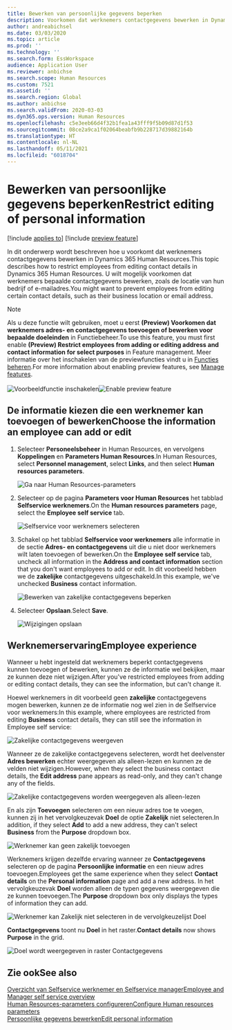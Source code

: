 ```yaml
---
title: Bewerken van persoonlijke gegevens beperken
description: Voorkomen dat werknemers contactgegevens bewerken in Dynamics 365 Human Resources.
author: andreabichsel
ms.date: 03/03/2020
ms.topic: article
ms.prod: ''
ms.technology: ''
ms.search.form: EssWorkspace
audience: Application User
ms.reviewer: anbichse
ms.search.scope: Human Resources
ms.custom: 7521
ms.assetid: ''
ms.search.region: Global
ms.author: anbichse
ms.search.validFrom: 2020-03-03
ms.dyn365.ops.version: Human Resources
ms.openlocfilehash: c5e3eeb66d4f32b1fea1a43fff9f5b09d87d1f53
ms.sourcegitcommit: 08ce2a9ca1f02064beabfb9b228717d39882164b
ms.translationtype: HT
ms.contentlocale: nl-NL
ms.lasthandoff: 05/11/2021
ms.locfileid: "6018704"
---
```

# <a name="restrict-editing-of-personal-information"></a><span data-ttu-id="95ba8-103">Bewerken van persoonlijke gegevens beperken</span><span class="sxs-lookup"><span data-stu-id="95ba8-103">Restrict editing of personal information</span></span>

[!include [applies to](../includes/applies-to-hr.md)]
[!include [preview feature](./includes/preview-feature.md)]

<span data-ttu-id="95ba8-104">In dit onderwerp wordt beschreven hoe u voorkomt dat werknemers contactgegevens bewerken in Dynamics 365 Human Resources.</span><span class="sxs-lookup"><span data-stu-id="95ba8-104">This topic describes how to restrict employees from editing contact details in Dynamics 365 Human Resources.</span></span> <span data-ttu-id="95ba8-105">U wilt mogelijk voorkomen dat werknemers bepaalde contactgegevens bewerken, zoals de locatie van hun bedrijf of e-mailadres.</span><span class="sxs-lookup"><span data-stu-id="95ba8-105">You might want to prevent employees from editing certain contact details, such as their business location or email address.</span></span>

> [!NOTE]
> <span data-ttu-id="95ba8-106">Als u deze functie wilt gebruiken, moet u eerst **(Preview) Voorkomen dat werknemers adres- en contactgegevens toevoegen of bewerken voor bepaalde doeleinden** in Functiebeheer.</span><span class="sxs-lookup"><span data-stu-id="95ba8-106">To use this feature, you must first enable **(Preview) Restrict employees from adding or editing address and contact information for select purposes** in Feature management.</span></span> <span data-ttu-id="95ba8-107">Meer informatie over het inschakelen van de previewfuncties vindt u in [Functies beheren](hr-admin-manage-features.md).</span><span class="sxs-lookup"><span data-stu-id="95ba8-107">For more information about enabling preview features, see [Manage features](hr-admin-manage-features.md).</span></span><br><br><span data-ttu-id="95ba8-108">![Voorbeeldfunctie inschakelen](./media/hr-employee-self-service-restrict-enable.png)</span><span class="sxs-lookup"><span data-stu-id="95ba8-108">![Enable preview feature](./media/hr-employee-self-service-restrict-enable.png)</span></span>

## <a name="choose-the-information-an-employee-can-add-or-edit"></a><span data-ttu-id="95ba8-109">De informatie kiezen die een werknemer kan toevoegen of bewerken</span><span class="sxs-lookup"><span data-stu-id="95ba8-109">Choose the information an employee can add or edit</span></span>

1. <span data-ttu-id="95ba8-110">Selecteer **Personeelsbeheer** in Human Resources, en vervolgens **Koppelingen** en **Parameters Human Resources**.</span><span class="sxs-lookup"><span data-stu-id="95ba8-110">In Human Resources, select **Personnel management**, select **Links**, and then select **Human resources parameters**.</span></span>

   ![Ga naar Human Resources-parameters](./media/hr-employee-self-service-human-resources-parameters.png)

2. <span data-ttu-id="95ba8-112">Selecteer op de pagina **Parameters voor Human Resources** het tabblad **Selfservice werknemers**.</span><span class="sxs-lookup"><span data-stu-id="95ba8-112">On the **Human resources parameters** page, select the **Employee self service** tab.</span></span>

   ![Selfservice voor werknemers selecteren](./media/hr-employee-self-service-tab.png)

3. <span data-ttu-id="95ba8-114">Schakel op het tabblad **Selfservice voor werknemers** alle informatie in de sectie **Adres- en contactgegevens** uit die u niet door werknemers wilt laten toevoegen of bewerken.</span><span class="sxs-lookup"><span data-stu-id="95ba8-114">On the **Employee self service** tab, uncheck all information in the **Address and contact information** section that you don't want employees to add or edit.</span></span> <span data-ttu-id="95ba8-115">In dit voorbeeld hebben we de **zakelijke** contactgegevens uitgeschakeld.</span><span class="sxs-lookup"><span data-stu-id="95ba8-115">In this example, we've unchecked **Business** contact information.</span></span>

   ![Bewerken van zakelijke contactgegevens beperken](./media/hr-employee-self-service-restrict-business.png)

4. <span data-ttu-id="95ba8-117">Selecteer **Opslaan**.</span><span class="sxs-lookup"><span data-stu-id="95ba8-117">Select **Save**.</span></span>

   ![Wijzigingen opslaan](./media/hr-employee-self-service-restrict-save.png)

## <a name="employee-experience"></a><span data-ttu-id="95ba8-119">Werknemerservaring</span><span class="sxs-lookup"><span data-stu-id="95ba8-119">Employee experience</span></span>

<span data-ttu-id="95ba8-120">Wanneer u hebt ingesteld dat werknemers beperkt contactgegevens kunnen toevoegen of bewerken, kunnen ze de informatie wel bekijken, maar ze kunnen deze niet wijzigen.</span><span class="sxs-lookup"><span data-stu-id="95ba8-120">After you've restricted employees from adding or editing contact details, they can see the information, but can't change it.</span></span>

<span data-ttu-id="95ba8-121">Hoewel werknemers in dit voorbeeld geen **zakelijke** contactgegevens mogen bewerken, kunnen ze de informatie nog wel zien in de Selfservice voor werknemers:</span><span class="sxs-lookup"><span data-stu-id="95ba8-121">In this example, where employees are restricted from editing **Business** contact details, they can still see the information in Employee self service:</span></span>

![Zakelijke contactgegevens weergeven](./media/hr-employee-self-service-restrict-view.png)

<span data-ttu-id="95ba8-123">Wanneer ze de zakelijke contactgegevens selecteren, wordt het deelvenster **Adres bewerken** echter weergegeven als alleen-lezen en kunnen ze de velden niet wijzigen.</span><span class="sxs-lookup"><span data-stu-id="95ba8-123">However, when they select the business contact details, the **Edit address** pane appears as read-only, and they can't change any of the fields.</span></span>

![Zakelijke contactgegevens worden weergegeven als alleen-lezen](./media/hr-employee-self-service-restrict-read-only.png)

<span data-ttu-id="95ba8-125">En als zijn **Toevoegen** selecteren om een nieuw adres toe te voegen, kunnen zij in het vervolgkeuzevak **Doel** de optie **Zakelijk** niet selecteren.</span><span class="sxs-lookup"><span data-stu-id="95ba8-125">In addition, if they select **Add** to add a new address, they can't select **Business** from the **Purpose** dropdown box.</span></span>

![Werknemer kan geen zakelijk toevoegen](./media/hr-employee-self-service-restrict-add.png)

<span data-ttu-id="95ba8-127">Werknemers krijgen dezelfde ervaring wanneer ze **Contactgegevens** selecteren op de pagina **Persoonlijke informatie** en een nieuw adres toevoegen.</span><span class="sxs-lookup"><span data-stu-id="95ba8-127">Employees get the same experience when they select **Contact details** on the **Personal information** page and add a new address.</span></span> <span data-ttu-id="95ba8-128">In het vervolgkeuzevak **Doel** worden alleen de typen gegevens weergegeven die ze kunnen toevoegen.</span><span class="sxs-lookup"><span data-stu-id="95ba8-128">The **Purpose** dropdown box only displays the types of information they can add.</span></span> 

![Werknemer kan Zakelijk niet selecteren in de vervolgkeuzelijst Doel](./media/hr-employee-self-service-restrict-purpose.png)

<span data-ttu-id="95ba8-130">**Contactgegevens** toont nu **Doel** in het raster.</span><span class="sxs-lookup"><span data-stu-id="95ba8-130">**Contact details** now shows **Purpose** in the grid.</span></span>

![Doel wordt weergegeven in raster Contactgegevens](./media/hr-employee-self-service-restrict-purpose-grid.png)

## <a name="see-also"></a><span data-ttu-id="95ba8-132">Zie ook</span><span class="sxs-lookup"><span data-stu-id="95ba8-132">See also</span></span>

[<span data-ttu-id="95ba8-133">Overzicht van Selfservice werknemer en Selfservice manager</span><span class="sxs-lookup"><span data-stu-id="95ba8-133">Employee and Manager self service overview</span></span>](hr-employee-manager-self-service-overview.md)<br>
[<span data-ttu-id="95ba8-134">Human Resources-parameters configureren</span><span class="sxs-lookup"><span data-stu-id="95ba8-134">Configure Human resources parameters</span></span>](hr-setup-parameters.md)<br>
[<span data-ttu-id="95ba8-135">Persoonlijke gegevens bewerken</span><span class="sxs-lookup"><span data-stu-id="95ba8-135">Edit personal information</span></span>](hr-employee-manager-self-service-edit-personal-information.md)